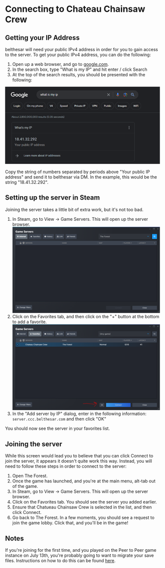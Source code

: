 # Connecting to Chateau Chainsaw Crew

## Getting your IP Address

belthesar will need your public IPv4 address in order for you to gain access to the server. To get your public IPv4 address, you can do the following:

1. Open up a web browser, and go to [google.com](https://www.google.com).  
2. In the search box, type "What is my IP" and hit enter / click Search
3. At the top of the search results, you should be presented with the following: 

![What is my IP - Google](/ccc/img/Google-WhatIsMyIp.png)

Copy the string of numbers separated by periods above "Your public IP address" and send it to belthesar via DM. In the example, this would be the string "18.41.32.292". 

## Setting up the server in Steam

Joining the server takes a little bit of extra work, but it's not too bad.

1. In Steam, go to View -> Game Servers. This will open up the server browser.
![Steam Game Server Browser](/ccc/img/steam-game-server-browser.png)
2. Click on the Favorites tab, and then click on the "+" button at the bottom to add a favorite.
![Steam Game Server Browser - Favorites](/ccc/img/steam-game-server-browser-favorites.png)
3. In the "Add server by IP" dialog, enter in the following information: `server.ccc.belthesar.com` and then click "OK"

You should now see the server in your favorites list.

## Joining the server

While this screen would lead you to believe that you can click Connect to join the server, it appears it doesn't quite work this way. Instead, you will need to follow these steps in order to connect to the server:

1. Open The Forest.
2. Once the game has launched, and you're at the main menu, alt-tab out of the game.
3. In Steam, go to View -> Game Servers. This will open up the server browser.
4. Click on the Favorites tab. You should see the server you added earlier.
5. Ensure that Chatueau Chainsaw Crew is selected in the list, and then click Connect.
6. Go back to The Forest. In a few moments, you should see a request to join the game lobby. Click that, and you'll be in the game!

## Notes
If you're joining for the first time, and you played on the Peer to Peer game instance on July 13th, you're probably going to want to migrate your save files. Instructions on how to do this can be found [here](/ccc/migrating_save_files).
